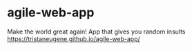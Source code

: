 # agile-web-app
Make the world great again! App that gives you random insults
https://tristaneugene.github.io/agile-web-app/
